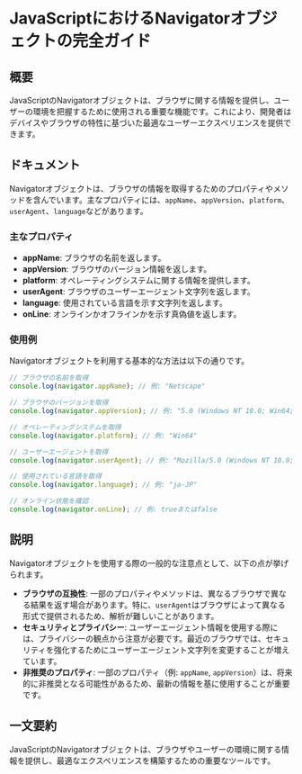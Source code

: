 <!--
Meta Description: # JavaScriptにおけるNavigatorオブジェクトの完全ガイド ## 概要 JavaScriptのNavigatorオブジェクトは、ブラウザに関する情報を提供し、ユーザーの環境を把握するために使用される重要な機能です。これにより、開発者はデバイスやブラウザの特性に基づいた最適なユーザーエ...
Meta Keywords: console, log, navigator, appname, appversion
-->

# JavaScriptにおけるNavigatorオブジェクトの完全ガイド

## 概要
JavaScriptのNavigatorオブジェクトは、ブラウザに関する情報を提供し、ユーザーの環境を把握するために使用される重要な機能です。これにより、開発者はデバイスやブラウザの特性に基づいた最適なユーザーエクスペリエンスを提供できます。

## ドキュメント
Navigatorオブジェクトは、ブラウザの情報を取得するためのプロパティやメソッドを含んでいます。主なプロパティには、`appName`、`appVersion`、`platform`、`userAgent`、`language`などがあります。

### 主なプロパティ
- **appName**: ブラウザの名前を返します。
- **appVersion**: ブラウザのバージョン情報を返します。
- **platform**: オペレーティングシステムに関する情報を提供します。
- **userAgent**: ブラウザのユーザーエージェント文字列を返します。
- **language**: 使用されている言語を示す文字列を返します。
- **onLine**: オンラインかオフラインかを示す真偽値を返します。

### 使用例
Navigatorオブジェクトを利用する基本的な方法は以下の通りです。

```javascript
// ブラウザの名前を取得
console.log(navigator.appName); // 例: "Netscape"

// ブラウザのバージョンを取得
console.log(navigator.appVersion); // 例: "5.0 (Windows NT 10.0; Win64; x64)"

// オペレーティングシステムを取得
console.log(navigator.platform); // 例: "Win64"

// ユーザーエージェントを取得
console.log(navigator.userAgent); // 例: "Mozilla/5.0 (Windows NT 10.0; Win64; x64)"

// 使用されている言語を取得
console.log(navigator.language); // 例: "ja-JP"

// オンライン状態を確認
console.log(navigator.onLine); // 例: trueまたはfalse
```

## 説明
Navigatorオブジェクトを使用する際の一般的な注意点として、以下の点が挙げられます。

- **ブラウザの互換性**: 一部のプロパティやメソッドは、異なるブラウザで異なる結果を返す場合があります。特に、`userAgent`はブラウザによって異なる形式で提供されるため、解析が難しいことがあります。
- **セキュリティとプライバシー**: ユーザーエージェント情報を使用する際には、プライバシーの観点から注意が必要です。最近のブラウザでは、セキュリティを強化するためにユーザーエージェント文字列を変更することが増えています。
- **非推奨のプロパティ**: 一部のプロパティ（例: `appName`, `appVersion`）は、将来的に非推奨となる可能性があるため、最新の情報を基に使用することが重要です。

## 一文要約
JavaScriptのNavigatorオブジェクトは、ブラウザやユーザーの環境に関する情報を提供し、最適なエクスペリエンスを構築するための重要なツールです。